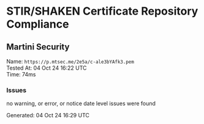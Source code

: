 # STIR/SHAKEN Certificate Repository Compliance

## Martini Security

Name: `https://p.mtsec.me/2e5a/c-ale3bYAfk3.pem`\
Tested At: 04 Oct 24 16:22 UTC\
Time: 74ms

### Issues

no warning, or error, or notice date level issues were found

Generated: 04 Oct 24 16:29 UTC